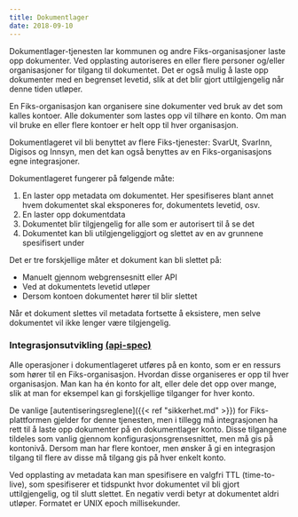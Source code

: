 ```yaml
---
title: Dokumentlager
date: 2018-09-10
---
```


Dokumentlager-tjenesten lar kommunen og andre Fiks-organisasjoner laste opp dokumenter. Ved opplasting autoriseres en eller 
flere personer og/eller organisasjoner for tilgang til dokumentet. Det er også mulig å laste opp dokumenter med en begrenset
levetid, slik at det blir gjort uttilgjengelig når denne tiden utløper.

En Fiks-organisasjon kan organisere sine dokumenter ved bruk av det som kalles kontoer. Alle dokumenter som lastes opp 
vil tilhøre en konto. Om man vil bruke en eller flere kontoer er helt opp til hver organisasjon.

Dokumentlageret vil bli benyttet av flere Fiks-tjenester: SvarUt, SvarInn, Digisos og Innsyn, men det kan også benyttes av 
en Fiks-organisasjons egne integrasjoner.

Dokumentlageret fungerer på følgende måte:

1. En laster opp metadata om dokumentet. Her spesifiseres blant annet hvem dokumentet skal eksponeres for, dokumentets levetid, osv.
2. En laster opp dokumentdata
3. Dokumentet blir tilgjengelig for alle som er autorisert til å se det
4. Dokumentet kan bli utilgjengeliggjort og slettet av en av grunnene spesifisert under

Det er tre forskjellige måter et dokument kan bli slettet på:

- Manuelt gjennom webgrensesnitt eller API
- Ved at dokumentets levetid utløper
- Dersom kontoen dokumentet hører til blir slettet

Når et dokument slettes vil metadata fortsette å eksistere, men selve dokumentet vil ikke lenger være tilgjengelig.

### Integrasjonsutvikling [(api-spec)](https://editor.swagger.io/?url=https://ks-no.github.io/api/dokumentlager-upload-api-v1.json)

Alle operasjoner i dokumentlageret utføres på en konto, som er en ressurs som hører til en Fiks-organisasjon. Hvordan disse 
organiseres er opp til hver organisasjon. Man kan ha én konto for alt, eller dele det opp over mange, slik at man for 
eksempel kan gi forskjellige tilganger for hver konto.

De vanlige [autentiseringsreglene]({{< ref "sikkerhet.md" >}}) for Fiks-plattformen gjelder for denne tjenesten, men i 
tillegg må integrasjonen ha rett til å laste opp dokumenter på en dokumentlager konto. Disse tilgangene tildeles som vanlig 
gjennom konfigurasjonsgrensesnittet, men må gis på kontonivå. Dersom man har flere kontoer, men ønsker å gi en integrasjon 
tilgang til flere av disse må tilgang gis på hver enkelt konto.

Ved opplasting av metadata kan man spesifisere en valgfri TTL (time-to-live), som spesifiserer et tidspunkt hvor dokumentet 
vil bli gjort uttilgjengelig, og til slutt slettet. En negativ verdi betyr at dokumentet aldri utløper. Formatet er UNIX
epoch millisekunder.





